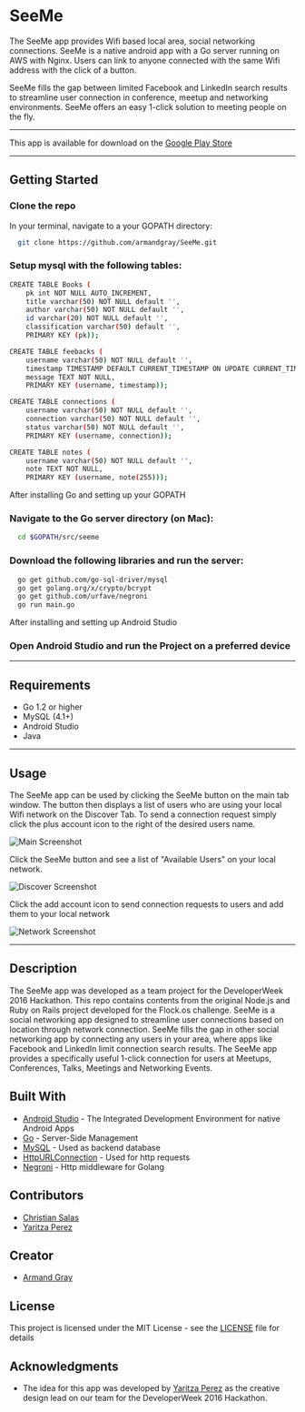 # SeeMe

The SeeMe app provides Wifi based local area, social networking connections. SeeMe is a native android app with a Go server running on AWS with Nginx. Users can link to anyone connected with the same Wifi address with the click of a button. 

SeeMe fills the gap between limited Facebook and LinkedIn search results to streamline user connection in conference, meetup and networking environments. SeeMe offers an easy 1-click solution to meeting people on the fly.

---------------------------------------
This app is available for download on the [Google Play Store](https://play.google.com/store/search?q=SeeMe&hl=en)

---------------------------------------

## Getting Started

### Clone the repo

In your terminal, navigate to a your GOPATH directory:
```bash
  git clone https://github.com/armandgray/SeeMe.git
```

### Setup mysql with the following tables:

```bash
CREATE TABLE Books (
	pk int NOT NULL AUTO_INCREMENT,  
	title varchar(50) NOT NULL default '', 
	author varchar(50) NOT NULL default '', 
	id varchar(20) NOT NULL default '',
	classification varchar(50) default '', 
	PRIMARY KEY (pk));
```

```bash
CREATE TABLE feebacks (
	username varchar(50) NOT NULL default '', 
	timestamp TIMESTAMP DEFAULT CURRENT_TIMESTAMP ON UPDATE CURRENT_TIMESTAMP,
	message TEXT NOT NULL,
	PRIMARY KEY (username, timestamp));
```

```bash
CREATE TABLE connections (
	username varchar(50) NOT NULL default '', 
	connection varchar(50) NOT NULL default '', 
	status varchar(50) NOT NULL default '', 
	PRIMARY KEY (username, connection));
```

```bash
CREATE TABLE notes (
	username varchar(50) NOT NULL default '', 
	note TEXT NOT NULL, 
	PRIMARY KEY (username, note(255)));
```

After installing Go and setting up your GOPATH
### Navigate to the Go server directory (on Mac):
```bash
  cd $GOPATH/src/seeme
```

### Download the following libraries and run the server:
```bash
  go get github.com/go-sql-driver/mysql
  go get golang.org/x/crypto/bcrypt
  go get github.com/urfave/negroni
  go run main.go
```

After installing and setting up Android Studio
### Open Android Studio and run the Project on a preferred device

---------------------------------------

## Requirements
  * Go 1.2 or higher
  * MySQL (4.1+)
  * Android Studio
  * Java 

---------------------------------------

## Usage

The SeeMe app can be used by clicking the SeeMe button on the main tab window. The button then displays a list of users who are using your local Wifi network on the Discover Tab. To send a connection request simply click the plus account icon to the right of the desired users name.

![Main Screenshot](https://github.com/armandgray/SeeMe/blob/master/screenshots/main_screenshot.png)

Click the SeeMe button and see a list of "Available Users" on your local network.

![Discover Screenshot](https://github.com/armandgray/SeeMe/blob/master/screenshots/discover_screenshot.png)

Click the add account icon to send connection requests to users and add them to your local network

![Network Screenshot](https://github.com/armandgray/SeeMe/blob/master/screenshots/network_screenshot.png)

---------------------------------------

## Description

The SeeMe app was developed as a team project for the DeveloperWeek 2016 Hackathon. This repo contains contents from the original Node.js and Ruby on Rails project developed for the Flock.os challenge. SeeMe is a social networking app designed to streamline user connections based on location through network connection. SeeMe fills the gap in other social networking app by connecting any users in your area, where apps like Facebook and LinkedIn limit connection search results. The SeeMe app provides a specifically useful 1-click connection for users at Meetups, Conferences, Talks, Meetings and Networking Events.

## Built With

* [Android Studio](https://developer.android.com/studio/index.html) - The Integrated Development Environment for native Android Apps
* [Go](https://golang.org/) - Server-Side Management
* [MySQL](https://dev.mysql.com/downloads/mysql/) - Used as backend database
* [HttpURLConnection](https://developer.android.com/reference/java/net/HttpURLConnection.html) - Used for http requests
* [Negroni](https://github.com/urfave/negroni) - Http middleware for Golang

## Contributors

* [Christian Salas](https://github.com/SalasC2)
* [Yaritza Perez](https://github.com/yaritzape9)

## Creator

* [Armand Gray](https://armandgray.com)

## License

This project is licensed under the MIT License - see the [LICENSE](https://github.com/armandgray/SeeMe/blob/master/LICENSE) file for details

## Acknowledgments

* The idea for this app was developed by [Yaritza Perez](https://github.com/yaritzape9) as the creative design lead on our team for the DeveloperWeek 2016 Hackathon.
